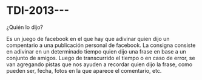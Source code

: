 TDI-2013---
===========

¿Quién lo dijo?

Es un juego de facebook en el que hay que adivinar quien dijo un compentario a una publicación personal de facebook.
La consigna consiste en adivinar en un determinado tiempo quien dijo una frase en base a un conjunto de amigos. Luego de transcurrido el tiempo o en caso de error, se van agregando pistas que nos ayuden a recordar quien dijo la frase, como pueden ser, fecha, fotos en la que aparece el comentario, etc.
